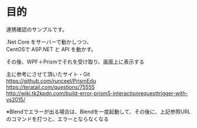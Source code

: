 # 目的  

連携確認のサンプルです。  

.Net Core をサーバーで動かしつつ、  
CentOSで ASP.NET と API を動かす。  

その後、WPF＋Prismでそれを受け取り、画面上に表示する  

主に参考にさせて頂いたサイト・Git  
https://github.com/runceel/PrismEdu  
https://teratail.com/questions/75555  
http://wiki.tk2kpdn.com/build-error-prism5-interactionrequesttrigger-with-vs2015/  

※Blendでエラーが出る場合は、Blendを一度起動して、その後に、上記参照URLのコマンドを打つと、エラーとならなくなる  
